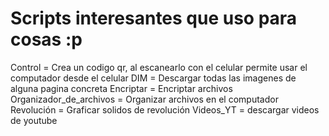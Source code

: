 # Scripts interesantes que uso para cosas :p

Control = Crea un codigo qr, al escanearlo con el celular permite usar el computador desde el celular
DIM = Descargar todas las imagenes de alguna pagina concreta
Encriptar = Encriptar archivos
Organizador_de_archivos = Organizar archivos en el computador
Revolución = Graficar solidos de revolución
Videos_YT = descargar videos de youtube 